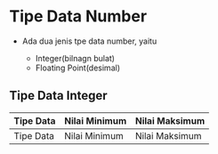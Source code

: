 # Tipe Data Number

<ul>
    <li>
        Ada dua jenis tpe data number, yaitu
    </li>
       <ul>
           <li>
               Integer(bilnagn bulat)
           </li>
           <li>
               Floating Point(desimal)
           </li>
      </ul>
</ul>

## Tipe Data Integer

<table>
    <thead>
        <tr>
            <th>Tipe Data</th>
            <th>Nilai Minimum</th>
            <th>Nilai Maksimum</th>
        </tr>
    </thead>
    <tbody>
        <tr>
            <td>Tipe Data</td>
            <td>Nilai Minimum</td>
            <td>Nilai Maksimum</td>
        </tr>
    </tbody>
</table>
